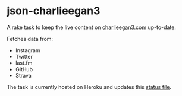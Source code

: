 # json-charlieegan3

A rake task to keep the live content on 
[charlieegan3.com](https://charlieegan3.com) up-to-date.

Fetches data from:

* Instagram
* Twitter
* last.fm
* GitHub
* Strava

The task is currently hosted on Heroku and updates this 
[status file](https://storage.googleapis.com/json-charlieegan3/status.json).
